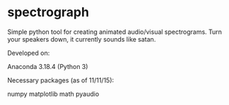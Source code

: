 # spectrograph
Simple python tool for creating animated audio/visual spectrograms.
Turn your speakers down, it currently sounds like satan. 

Developed on:

Anaconda 3.18.4 (Python 3)

Necessary packages (as of 11/11/15):

numpy
matplotlib
math
pyaudio

